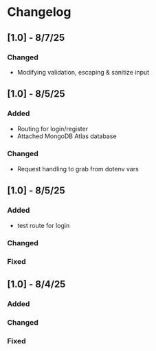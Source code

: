 # Changelog

## [1.0] - 8/7/25

### Changed
- Modifying validation, escaping & sanitize input

## [1.0] - 8/5/25

### Added
- Routing for login/register
- Attached MongoDB Atlas database

### Changed
- Request handling to grab from dotenv vars

## [1.0] - 8/5/25

### Added
- test route for login

### Changed

### Fixed

## [1.0] - 8/4/25

### Added

### Changed

### Fixed